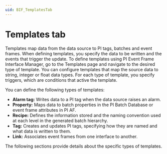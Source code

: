 ```yaml
---
uid: BIF_TemplatesTab
---
```


# Templates tab

<!-- Customized for FactoryTalk -->

Templates map data from the data source to PI tags, batches and event frames. When defining templates, you specify the data to be written and the events that trigger the update. To define templates using PI Event Frame Interface Manager, go to the Templates page and navigate to the desired type of template. You can configure templates that map the source data to string, integer or float data types. For each type of template, you specify triggers, which are conditions that active the template.

You can define the following types of templates:

<!-- Added "Link" to list -->

* **Alarm tag:** Writes data to a PI tag when the data source raises an alarm.
* **Property:** Maps data to batch properties in the PI Batch Database or event frame attributes in PI AF.
* **Recipe:** Defines the information stored and the naming convention used at each level in the generated batch hierarchy.
* **Tag:** Creates and updates PI tags, specifying how they are named and what data is written to them.
* **Link:** Associates event frames from one interface to another.

The following sections provide details about the specific types of templates.
